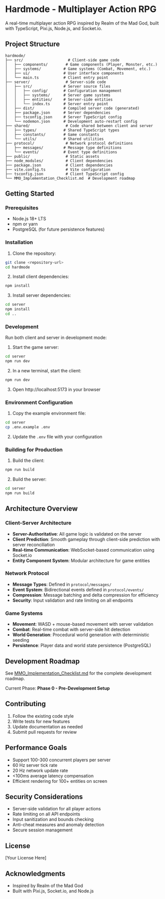 # Hardmode - Multiplayer Action RPG

A real-time multiplayer action RPG inspired by Realm of the Mad God, built with TypeScript, Pixi.js, Node.js, and Socket.io.

## Project Structure

```
hardmode/
├── src/                    # Client-side game code
│   ├── components/        # Game components (Player, Monster, etc.)
│   ├── systems/          # Game systems (Combat, Movement, etc.)
│   ├── ui/               # User interface components
│   └── main.ts           # Client entry point
├── server/                # Server-side code
│   ├── src/              # Server source files
│   │   ├── config/       # Configuration management
│   │   ├── systems/      # Server game systems
│   │   ├── entities/     # Server-side entities
│   │   └── index.ts      # Server entry point
│   ├── dist/             # Compiled server code (generated)
│   ├── package.json      # Server dependencies
│   ├── tsconfig.json     # Server TypeScript config
│   └── nodemon.json      # Development auto-restart config
├── shared/                # Code shared between client and server
│   ├── types/            # Shared TypeScript types
│   ├── constants/        # Game constants
│   └── utils/            # Shared utilities
├── protocol/              # Network protocol definitions
│   ├── messages/         # Message type definitions
│   └── events/           # Event type definitions
├── public/                # Static assets
├── node_modules/          # Client dependencies
├── package.json           # Client dependencies
├── vite.config.ts         # Vite configuration
├── tsconfig.json          # Client TypeScript config
└── MMO_Implementation_Checklist.md  # Development roadmap
```

## Getting Started

### Prerequisites

- Node.js 18+ LTS
- npm or yarn
- PostgreSQL (for future persistence features)

### Installation

1. Clone the repository:
```bash
git clone <repository-url>
cd hardmode
```

2. Install client dependencies:
```bash
npm install
```

3. Install server dependencies:
```bash
cd server
npm install
cd ..
```

### Development

Run both client and server in development mode:

1. Start the game server:
```bash
cd server
npm run dev
```

2. In a new terminal, start the client:
```bash
npm run dev
```

3. Open http://localhost:5173 in your browser

### Environment Configuration

1. Copy the example environment file:
```bash
cd server
cp .env.example .env
```

2. Update the `.env` file with your configuration

### Building for Production

1. Build the client:
```bash
npm run build
```

2. Build the server:
```bash
cd server
npm run build
```

## Architecture Overview

### Client-Server Architecture

- **Server-Authoritative**: All game logic is validated on the server
- **Client Prediction**: Smooth gameplay through client-side prediction with server reconciliation
- **Real-time Communication**: WebSocket-based communication using Socket.io
- **Entity Component System**: Modular architecture for game entities

### Network Protocol

- **Message Types**: Defined in `protocol/messages/`
- **Event System**: Bidirectional events defined in `protocol/events/`
- **Compression**: Message batching and delta compression for efficiency
- **Security**: Input validation and rate limiting on all endpoints

### Game Systems

- **Movement**: WASD + mouse-based movement with server validation
- **Combat**: Real-time combat with server-side hit detection
- **World Generation**: Procedural world generation with deterministic seeding
- **Persistence**: Player data and world state persistence (PostgreSQL)

## Development Roadmap

See [MMO_Implementation_Checklist.md](MMO_Implementation_Checklist.md) for the complete development roadmap.

Current Phase: **Phase 0 - Pre-Development Setup**

## Contributing

1. Follow the existing code style
2. Write tests for new features
3. Update documentation as needed
4. Submit pull requests for review

## Performance Goals

- Support 100-300 concurrent players per server
- 60 Hz server tick rate
- 20 Hz network update rate
- <100ms average latency compensation
- Efficient rendering for 100+ entities on screen

## Security Considerations

- Server-side validation for all player actions
- Rate limiting on all API endpoints
- Input sanitization and bounds checking
- Anti-cheat measures and anomaly detection
- Secure session management

## License

[Your License Here]

## Acknowledgments

- Inspired by Realm of the Mad God
- Built with Pixi.js, Socket.io, and Node.js